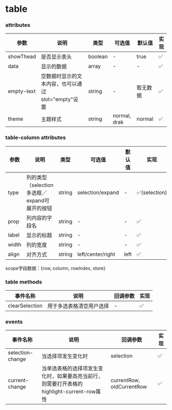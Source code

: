# table

### attributes
| 参数      | 说明          | 类型      | 可选值                           | 默认值  | 实现 |
|---------- |-------------- |---------- |--------------------------------  |-------- |-------- |
| showThead | 是否显示表头 | boolean | - | true | ✅ |
| data | 显示的数据 | array | - | - | ✅ |
| empty-text | 空数据时显示的文本内容，也可以通过slot="empty"设置 | string | - | 暂无数据 | ✅ |
| theme | 主题样式 | string | normal, drak | normal | ✅ |


### table-column attributes
| 参数      | 说明          | 类型      | 可选值                           | 默认值  | 实现 |
|---------- |-------------- |---------- |--------------------------------  |-------- |-------- |
| type | 列的类型（selection多选框／expand可展开的按钮 | string | selection/expand | - | ✅(selection) |
| prop | 列内容的字段名 | string | - | - | ✅ |
| label | 显示的标题 | string | - | - | ✅ |
| width | 列的宽度 | string | - | - | ✅ |
| align | 对齐方式 | string | left/center/right | left | ✅ |

scope字段数据：{row, column, rowIndex, store}

### table methods
| 事件名称 | 说明 | 回调参数 | 实现 |
|---------|--------|---------|-------- |
| clearSelection | 用于多选表格清空用户选择 | - | ✅ |

### events
| 事件名称 | 说明 | 回调参数 | 实现 |
|---------|--------|---------|-------- |
| selection-change | 当选择项发生变化时 | selection | ✅ |
| current-change | 当单选表格的选择项发生变化时，如果要高亮当前行，则需要打开表格的highlight-current-row属性 | currentRow, oldCurrentRow | ✅ |
